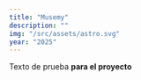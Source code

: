 ```yaml
---
title: "Musemy"
description: ""
img: "/src/assets/astro.svg"
year: "2025"
---
```


Texto de prueba **para el proyecto**